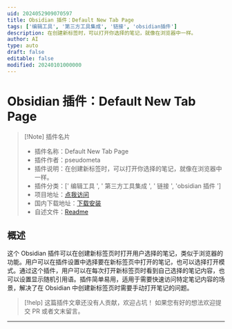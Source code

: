 ```yaml
---
uid: 2024052909070597
title: Obsidian 插件：Default New Tab Page
tags: ['编辑工具', '第三方工具集成', '链接', 'obsidian插件']
description: 在创建新标签时，可以打开你选择的笔记，就像在浏览器中一样。
author: AI
type: auto
draft: false
editable: false
modified: 20240101000000
---
```


# Obsidian 插件：Default New Tab Page

> [!Note] 插件名片
> - 插件名称：Default New Tab Page
> - 插件作者：pseudometa
> - 插件说明：在创建新标签时，可以打开你选择的笔记，就像在浏览器中一样。
> - 插件分类：[' 编辑工具 ', ' 第三方工具集成 ', ' 链接 ', 'obsidian 插件 ']
> - 项目地址：[点我访问](https://github.com/chrisgrieser/new-tab-default-page)
> - 国内下载地址：[下载安装](https://pkmer.cn/products/plugin/pluginMarket/?new-tab-default-page)
> - 自述文件：[Readme](https://ghproxy.net/https://raw.githubusercontent.com/chrisgrieser/new-tab-default-page/main/README.md)

## 概述

这个 Obsidian 插件可以在创建新标签页时打开用户选择的笔记，类似于浏览器的功能。用户可以在插件设置中选择要在新标签页中打开的笔记，也可以选择打开模式。通过这个插件，用户可以在每次打开新标签页时看到自己选择的笔记内容，也可以设置显示随机引用语。插件简单易用，适用于需要快速访问特定笔记内容的场景，解决了在 Obsidian 中创建新标签页时需要手动打开笔记的问题。

> [!help]
> 这篇插件文章还没有人贡献，欢迎占坑！
> 如果您有好的想法欢迎提交 PR 或者文末留言。

---




